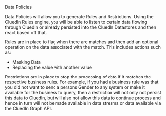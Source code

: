 Data Policies

Data Policies will allow you to generate Rules and Restrictions. Using the CluedIn Rules engine, you will be able to listen to certain data flowing through CluedIn or already persisted into the CluedIn Datastores and then react based off that. 

Rules are in place to flag when there are matches and then add an optional operation on the data associated with the match. This includes actions such as: 

 - Masking Data
 - Replacing the value with another value

 Restrictions are in place to stop the processing of data if it matches the respective business rules. For example, if you had a business rule was that you did not want to send a persons Gender to any system or make it available for the business to query, then a restriction will not only not persist this data to CluedIn, but will also not allow this data to continue process and hence in turn will not be made available in data streams or data available via the CluedIn Graph API.